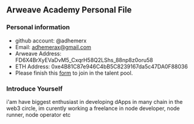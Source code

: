 ## Arweave Academy Personal File

### Personal information

- github account: @adhemerx
- Email: adhemerax@gmail.com
- Arweave Address: FD6X4BrXyEVaDvM5_CxqrH58Q2LShs_88np8z0oru58
- ETH Address: 0xe4B81C87e946C4bB5C8239167da5c47DA0F88036
- Please finish this [form](https://docs.google.com/forms/d/e/1FAIpQLSfWA5fIIcBgmRppm3jNz5vmf9Mai_QMVil-2pO4r7YKn_Zhtw/viewform?usp=sf_link) to join in the talent pool.

### Introduce Yourself
 i'am have biggest enthusiast in developing dApps in many chain in the web3 circle, im curently working a freelance in node developer, node runner, node operator etc
